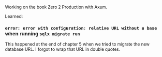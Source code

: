 Working on the book Zero 2 Production with Axum.

Learned:
### `error: error with configuration: relative URL without a base` when running `sqlx migrate run`
This happened at the end of chapter 5 when we tried to migrate the new database URL. I forgot to wrap that URL in double quotes.
